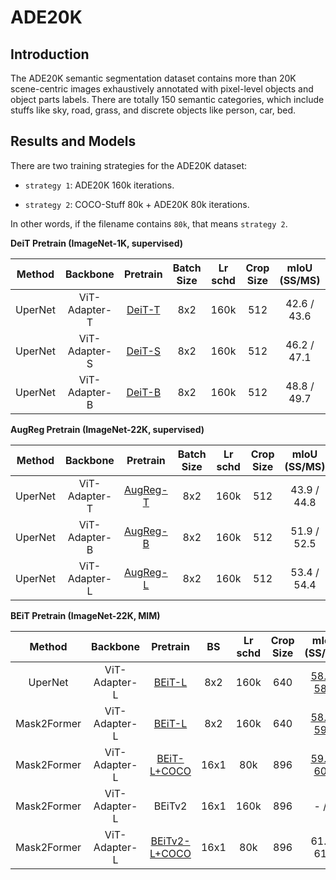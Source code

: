 # ADE20K

<!-- [ALGORITHM] -->

## Introduction

The ADE20K semantic segmentation dataset contains more than 20K scene-centric images exhaustively annotated with pixel-level objects and object parts labels. There are totally 150 semantic categories, which include stuffs like sky, road, grass, and discrete objects like person, car, bed.

## Results and Models

There are two training strategies for the ADE20K dataset:

- `strategy 1`: ADE20K 160k iterations.

- `strategy 2`: COCO-Stuff 80k + ADE20K 80k iterations.

In other words, if the filename contains `80k`, that means `strategy 2`.

**DeiT Pretrain (ImageNet-1K, supervised)**

| Method  | Backbone      | Pretrain                                                                         | Batch Size | Lr schd | Crop Size | mIoU (SS/MS) | #Param | Config                                                    | Download                                                                                                                                                                                                                            |
|:-------:|:-------------:|:---------------------------------------------------------------------------------:|:----------:|:-------:|:---------:|:------------:|:------:|:---------------------------------------------------------:|:-----------------------------------------------------------------------------------------------------------------------------------------------------------------------------------------------------------------------------------:|
| UperNet | ViT-Adapter-T | [DeiT-T](https://dl.fbaipublicfiles.com/deit/deit_tiny_patch16_224-a1311bcf.pth)  | 8x2        | 160k    | 512       | 42.6 / 43.6  | 36M    | [config](./upernet_deit_adapter_tiny_512_160k_ade20k.py)  | [ckpt](https://github.com/czczup/ViT-Adapter/releases/download/v0.3.1/upernet_deit_adapter_tiny_512_160_ade20k.pth.tar) \| [log](https://huggingface.co/czczup/ViT-Adapter/raw/main/upernet_deit_adapter_tiny_512_160k_ade20k.log)  |
| UperNet | ViT-Adapter-S | [DeiT-S](https://dl.fbaipublicfiles.com/deit/deit_small_patch16_224-cd65a155.pth) | 8x2        | 160k    | 512       | 46.2 / 47.1  | 58M    | [config](./upernet_deit_adapter_small_512_160k_ade20k.py) | [ckpt](https://github.com/czczup/ViT-Adapter/releases/download/v0.3.1/upernet_deit_adapter_small_512_160k_ade20k.pth)                                                                                                               |
| UperNet | ViT-Adapter-B | [DeiT-B](https://dl.fbaipublicfiles.com/deit/deit_base_patch16_224-b5f2ef4d.pth)  | 8x2        | 160k    | 512       | 48.8 / 49.7  | 134M   | [config](./upernet_deit_adapter_base_512_160k_ade20k.py)  | [ckpt](https://github.com/czczup/ViT-Adapter/releases/download/v0.3.1/upernet_deit_adapter_base_512_160k_ade20k.pth.tar) \| [log](https://huggingface.co/czczup/ViT-Adapter/raw/main/upernet_deit_adapter_base_512_160k_ade20k.log) |

**AugReg Pretrain (ImageNet-22K, supervised)**

| Method  | Backbone      | Pretrain                                                                                                                                                                        | Batch Size | Lr schd | Crop Size | mIoU (SS/MS) | #Param | Config                                                      | Download                                                                                                                                                                                                                                  |
|:-------:|:-------------:|:--------------------------------------------------------------------------------------------------------------------------------------------------------------------------------:|:----------:|:-------:|:---------:|:------------:|:------:|:-----------------------------------------------------------:|:-----------------------------------------------------------------------------------------------------------------------------------------------------------------------------------------------------------------------------------------:|
| UperNet | ViT-Adapter-T | [AugReg-T](https://github.com/czczup/ViT-Adapter/releases/download/v0.3.1/Ti_16-i21k-300ep-lr_0.001-aug_none-wd_0.03-do_0.0-sd_0.0--imagenet2012-steps_20k-lr_0.03-res_224.pth)  | 8x2        | 160k    | 512       | 43.9 / 44.8  | 36M    | [config](./upernet_augreg_adapter_tiny_512_160k_ade20k.py)  | [ckpt](https://github.com/czczup/ViT-Adapter/releases/download/v0.3.1/upernet_augreg_adapter_tiny_512_160_ade20k.pth.tar) \| [log](https://huggingface.co/czczup/ViT-Adapter/raw/main/upernet_augreg_adapter_tiny_512_160_ade20k.log)     |
| UperNet | ViT-Adapter-B | [AugReg-B](https://github.com/czczup/ViT-Adapter/releases/download/v0.3.1/B_16-i21k-300ep-lr_0.001-aug_medium1-wd_0.1-do_0.0-sd_0.0--imagenet2012-steps_20k-lr_0.01-res_384.pth) | 8x2        | 160k    | 512       | 51.9 / 52.5  | 134M   | [config](./upernet_augreg_adapter_base_512_160k_ade20k.py)  | [ckpt](https://github.com/czczup/ViT-Adapter/releases/download/v0.3.1/upernet_augreg_adapter_base_512_160k_ade20k.pth.tar) \| [log](https://huggingface.co/czczup/ViT-Adapter/raw/main/upernet_augreg_adapter_base_512_160k_ade20k.log)   |
| UperNet | ViT-Adapter-L | [AugReg-L](https://github.com/czczup/ViT-Adapter/releases/download/v0.1.6/L_16-i21k-300ep-lr_0.001-aug_medium1-wd_0.1-do_0.1-sd_0.1--imagenet2012-steps_20k-lr_0.01-res_384.pth) | 8x2        | 160k    | 512       | 53.4 / 54.4  | 364M   | [config](./upernet_augreg_adapter_large_512_160k_ade20k.py) | [ckpt](https://github.com/czczup/ViT-Adapter/releases/download/v0.3.1/upernet_augreg_adapter_large_512_160k_ade20k.pth.tar) \| [log](https://huggingface.co/czczup/ViT-Adapter/raw/main/upernet_augreg_adapter_large_512_160k_ade20k.log) |

**BEiT Pretrain (ImageNet-22K, MIM)**

| Method      | Backbone      | Pretrain                                                                                                                                        | BS | Lr schd | Crop Size | mIoU (SS/MS)                                                                                                                                                                            | #Param | Config                                                             | Download                                                                                                                                                                                                                                       |
|:-----------:|:-------------:|:------------------------------------------------------------------------------------------------------------------------------------------------:|:----------:|:-------:|:---------:|:---------------------------------------------------------------------------------------------------------------------------------------------------------------------------------------:|:------:|:------------------------------------------------------------------:|:----------------------------------------------------------------------------------------------------------------------------------------------------------------------------------------------------------------------------------------------:|
| UperNet     | ViT-Adapter-L | [BEiT-L](https://conversationhub.blob.core.windows.net/beit-share-public/beit/beit_large_patch16_224_pt22k_ft22k.pth)                            | 8x2        | 160k    | 640       | [58.0](https://drive.google.com/file/d/1KsV4QPfoRi5cj2hjCzy8VfWih8xCTrE3/view?usp=sharing) / [58.4](https://drive.google.com/file/d/1haeTUvQhKCM7hunVdK60yxULbRH7YYBK/view?usp=sharing) | 451M   | [config](./upernet_beit_adapter_large_640_160k_ade20k_ss.py)       | [ckpt](https://github.com/czczup/ViT-Adapter/releases/download/v0.2.1/upernet_beit_adapter_large_640_160k_ade20k.pth.tar) \| [log](https://huggingface.co/czczup/ViT-Adapter/raw/main/upernet_beit_adapter_large_640_160k_ade20k_ss.log)       |
| Mask2Former | ViT-Adapter-L | [BEiT-L](https://conversationhub.blob.core.windows.net/beit-share-public/beit/beit_large_patch16_224_pt22k_ft22k.pth)                            | 8x2        | 160k    | 640       | [58.3](https://drive.google.com/file/d/1jj56lSbc2s4ZNc-Hi-w6o-OSS99oi-_g/view?usp=sharing) / [59.0](https://drive.google.com/file/d/1hgpZB5gsyd7LTS7Aay2CbHmlY10nafCw/view?usp=sharing) | 568M   | [config](./mask2former_beit_adapter_large_640_160k_ade20k_ss.py)   | [ckpt](https://github.com/czczup/ViT-Adapter/releases/download/v0.2.2/mask2former_beit_adapter_large_640_160k_ade20k.zip) \| [log](https://huggingface.co/czczup/ViT-Adapter/raw/main/mask2former_beit_adapter_large_640_160k_ade20k_ss.log)   |
| Mask2Former | ViT-Adapter-L | [BEiT-L+COCO](https://github.com/czczup/ViT-Adapter/releases/download/v0.2.6/mask2former_beit_adapter_large_896_80k_cocostuff164k.zip)     | 16x1       | 80k     | 896       | [59.4](https://drive.google.com/file/d/1B_1XSwdnLhjJeUmn1g_nxfvGJpYmYWHa/view?usp=sharing) / [60.5](https://drive.google.com/file/d/1UtjmgcYKR-2h116oQXklUYOVcTw15woM/view?usp=sharing) | 571M   | [config](./mask2former_beit_adapter_large_896_80k_ade20k_ss.py)    | [ckpt](https://github.com/czczup/ViT-Adapter/releases/download/v0.2.0/mask2former_beit_adapter_large_896_80k_ade20k.zip) \| [log](https://huggingface.co/czczup/ViT-Adapter/raw/main/mask2former_beit_adapter_large_896_80k_ade20k_ss.log)     |
| Mask2Former | ViT-Adapter-L | BEiTv2                                                                                                                                           | 16x1       | 160k    | 896       | - / -                                                                                                                                                                                   | 571M   | [config](./mask2former_beitv2_adapter_large_896_160k_ade20k_ss.py) | -                                                                                                                                                                                                                                              |
| Mask2Former | ViT-Adapter-L | [BEiTv2-L+COCO](https://github.com/czczup/ViT-Adapter/releases/download/v0.3.1/mask2former_beitv2_adapter_large_896_80k_cocostuff164k.zip) | 16x1       | 80k     | 896       | 61.2 / 61.5                                                                                                                                                                             | 571M   | [config](./mask2former_beitv2_adapter_large_896_80k_ade20k_ss.py)  | [ckpt](https://github.com/czczup/ViT-Adapter/releases/download/v0.3.1/mask2former_beitv2_adapter_large_896_80k_ade20k.zip) \| [log](https://huggingface.co/czczup/ViT-Adapter/raw/main/mask2former_beitv2_adapter_large_896_80k_ade20k_ss.log) |
